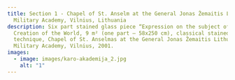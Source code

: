 ```yaml
---
title: Section 1 - Chapel of St. Anselm at the General Jonas Žemaitis Lithuanian
  Military Academy, Vilnius, Lithuania
description: Six part stained glass piece “Expression on the subject of the
  Creation of the World, 9 m² (one part – 58x250 cm), classical stained glass
  technique, Chapel of St. Anselmas at the General Jonas Žemaitis Lithuanian
  Military Academy, Vilnius, 2001.
images:
  - image: images/karo-akademija_2.jpg
    alt: "1"
---
```

